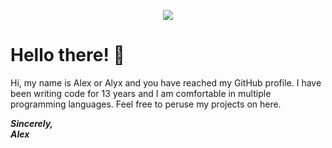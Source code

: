 <p align="center">
 <img src="https://alyxshang.boo/spark-cdn/images/site/banner/banner01.png"/>
</p>

# Hello there! :black_heart:

Hi, my name is Alex or Alyx and you have reached my GitHub profile. I have been writing code for 13 years and I am comfortable in multiple programming languages. Feel free to peruse my projects on here.

***Sincerely,***<br/> 
***Alex***
